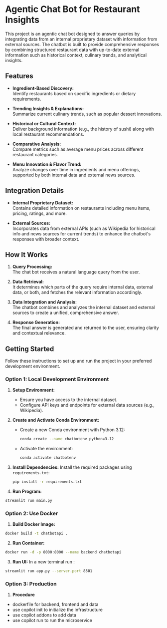 # Agentic Chat Bot for Restaurant Insights

This project is an agentic chat bot designed to answer queries by integrating data from an internal proprietary dataset with information from external sources. The chatbot is built to provide comprehensive responses by combining structured restaurant data with up-to-date external information such as historical context, culinary trends, and analytical insights.

## Features

- **Ingredient-Based Discovery:**  
  Identify restaurants based on specific ingredients or dietary requirements.
  
- **Trending Insights & Explanations:**  
  Summarize current culinary trends, such as popular dessert innovations.
  
- **Historical or Cultural Context:**  
  Deliver background information (e.g., the history of sushi) along with local restaurant recommendations.
  
- **Comparative Analysis:**  
  Compare metrics such as average menu prices across different restaurant categories.
  
- **Menu Innovation & Flavor Trend:**  
  Analyze changes over time in ingredients and menu offerings, supported by both internal data and external news sources.


## Integration Details

- **Internal Proprietary Dataset:**  
  Contains detailed information on restaurants including menu items, pricing, ratings, and more.

- **External Sources:**  
  Incorporates data from external APIs (such as Wikipedia for historical info and news sources for current trends) to enhance the chatbot's responses with broader context.

## How It Works

1. **Query Processing:**  
   The chat bot receives a natural language query from the user.

2. **Data Retrieval:**  
   It determines which parts of the query require internal data, external data, or both, and fetches the relevant information accordingly.

3. **Data Integration and Analysis:**  
   The chatbot combines and analyzes the internal dataset and external sources to create a unified, comprehensive answer.

4. **Response Generation:**  
   The final answer is generated and returned to the user, ensuring clarity and contextual relevance.

## Getting Started

Follow these instructions to set up and run the project in your preferred development environment.

### Option 1: Local Development Environment

1. **Setup Environment:**
   - Ensure you have access to the internal dataset.
   - Configure API keys and endpoints for external data sources (e.g., Wikipedia).

2. **Create and Activate Conda Environment:**
   - Create a new Conda environment with Python 3.12:
     ```bash
     conda create --name chatbotenv python=3.12
     ```
   - Activate the environment:
     ```bash
     conda activate chatbotenv
     ```

3. **Install Dependencies:**
   Install the required packages using `requirements.txt`:
   ```bash
   pip install -r requirements.txt
   ```
4. **Run Program:**
  ```bash
  streamlit run main.py
  ```
### Option 2: Use Docker
1. **Build Docker Image:**
  ```bash
  docker build -t chatbotapi .
  ```
2. **Run Container:**
  ```bash
  docker run -d -p 8000:8000 --name backend chatbotapi
  ```
3. **Run UI:**
  In a new terminal run :
  ```bash
  streamlit run app.py --server.port 8501
  ```

### Option 3: Production
1. **Procedure**
  - dockerfile for backend, frontend and data
  - use copilot init to initialize the infrastructure
  - use copilot addons to add data
  - use copilot run to run the microservice